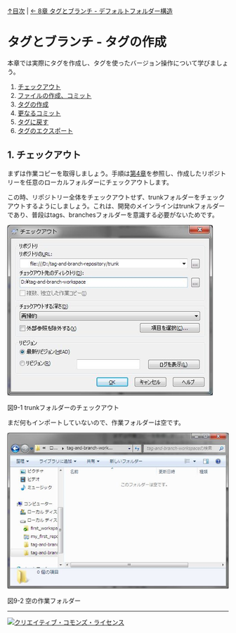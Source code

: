 [↑目次](README.md "目次") | [← 8章 タグとブランチ - デフォルトフォルダー構造](8.tag-and-branch-1.md "タグとブランチ - デフォルトフォルダー構造")

# タグとブランチ - タグの作成

本章では実際にタグを作成し、タグを使ったバージョン操作について学びましょう。

1. [チェックアウト](#checkout)
1. [ファイルの作成、コミット](#create-file-and-commit)
1. [タグの作成](#create-tag)
1. [更なるコミット](#commit-more)
1. [タグに戻す](#reset-to-tag)
1. [タグのエクスポート](#export-from-tag)

## <a name="checkout"></a>1. チェックアウト

まずは作業コピーを取得しましょう。手順は[第4章](4.personal-use-2.md)を参照し、作成したリポジトリーを任意のローカルフォルダーにチェックアウトします。

この時、リポジトリー全体をチェックアウトせず、trunkフォルダーをチェックアウトするようにしましょう。これは、開発のメインラインはtrunkフォルダーであり、普段はtags、branchesフォルダーを意識する必要がないためです。

![trunkフォルダーのチェックアウト](images/chapter-9-1.jpg)

図9-1 trunkフォルダーのチェックアウト

まだ何もインポートしていないので、作業フォルダーは空です。

![空の作業フォルダー](images/chapter-9-2.jpg)

図9-2 空の作業フォルダー

----------

<a rel="license" href="http://creativecommons.org/licenses/by-sa/3.0/deed.ja"><img alt="クリエイティブ・コモンズ・ライセンス" style="border-width:0" src="http://i.creativecommons.org/l/by-sa/3.0/88x31.png" /></a>
